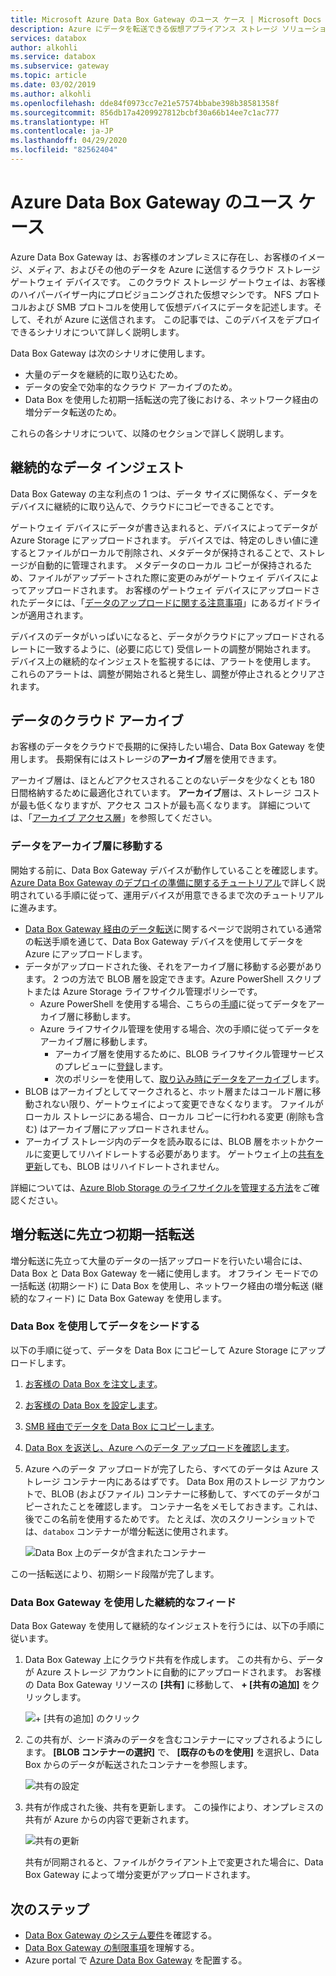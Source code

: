 ```yaml
---
title: Microsoft Azure Data Box Gateway のユース ケース | Microsoft Docs
description: Azure にデータを転送できる仮想アプライアンス ストレージ ソリューションである、Azure Data Box Gateway のユース ケースについて説明します。
services: databox
author: alkohli
ms.service: databox
ms.subservice: gateway
ms.topic: article
ms.date: 03/02/2019
ms.author: alkohli
ms.openlocfilehash: dde84f0973cc7e21e57574bbabe398b38581358f
ms.sourcegitcommit: 856db17a4209927812bcbf30a66b14ee7c1ac777
ms.translationtype: HT
ms.contentlocale: ja-JP
ms.lasthandoff: 04/29/2020
ms.locfileid: "82562404"
---
```

# <a name="use-cases-for-azure-data-box-gateway"></a>Azure Data Box Gateway のユース ケース

Azure Data Box Gateway は、お客様のオンプレミスに存在し、お客様のイメージ、メディア、およびその他のデータを Azure に送信するクラウド ストレージ ゲートウェイ デバイスです。 このクラウド ストレージ ゲートウェイは、お客様のハイパーバイザー内にプロビジョニングされた仮想マシンです。 NFS プロトコルおよび SMB プロトコルを使用して仮想デバイスにデータを記述します。そして、それが Azure に送信されます。 この記事では、このデバイスをデプロイできるシナリオについて詳しく説明します。

Data Box Gateway は次のシナリオに使用します。

- 大量のデータを継続的に取り込むため。
- データの安全で効率的なクラウド アーカイブのため。
- Data Box を使用した初期一括転送の完了後における、ネットワーク経由の増分データ転送のため。

これらの各シナリオについて、以降のセクションで詳しく説明します。


## <a name="continuous-data-ingestion"></a>継続的なデータ インジェスト

Data Box Gateway の主な利点の 1 つは、データ サイズに関係なく、データをデバイスに継続的に取り込んで、クラウドにコピーできることです。

ゲートウェイ デバイスにデータが書き込まれると、デバイスによってデータが Azure Storage にアップロードされます。 デバイスでは、特定のしきい値に達するとファイルがローカルで削除され、メタデータが保持されることで、ストレージが自動的に管理されます。 メタデータのローカル コピーが保持されるため、ファイルがアップデートされた際に変更のみがゲートウェイ デバイスによってアップロードされます。 お客様のゲートウェイ デバイスにアップロードされたデータには、「[データのアップロードに関する注意事項](data-box-gateway-limits.md#data-upload-caveats)」にあるガイドラインが適用されます。

デバイスのデータがいっぱいになると、データがクラウドにアップロードされるレートに一致するように、(必要に応じて) 受信レートの調整が開始されます。 デバイス上の継続的なインジェストを監視するには、アラートを使用します。 これらのアラートは、調整が開始されると発生し、調整が停止されるとクリアされます。

## <a name="cloud-archival-of-data"></a>データのクラウド アーカイブ

お客様のデータをクラウドで長期的に保持したい場合、Data Box Gateway を使用します。 長期保有にはストレージの**アーカイブ**層を使用できます。

アーカイブ層は、ほとんどアクセスされることのないデータを少なくとも 180 日間格納するために最適化されています。 **アーカイブ**層は、ストレージ コストが最も低くなりますが、アクセス コストが最も高くなります。 詳細については、「[アーカイブ アクセス層](/azure/storage/blobs/storage-blob-storage-tiers#archive-access-tier)」を参照してください。

### <a name="move-data-to-archive-tier"></a>データをアーカイブ層に移動する

開始する前に、Data Box Gateway デバイスが動作していることを確認します。 [Azure Data Box Gateway のデプロイの準備に関するチュートリアル](data-box-gateway-deploy-prep.md)で詳しく説明されている手順に従って、運用デバイスが用意できるまで次のチュートリアルに進みます。

- [Data Box Gateway 経由のデータ転送](data-box-gateway-deploy-add-shares.md)に関するページで説明されている通常の転送手順を通じて、Data Box Gateway デバイスを使用してデータを Azure にアップロードします。
- データがアップロードされた後、それをアーカイブ層に移動する必要があります。 2 つの方法で BLOB 層を設定できます。Azure PowerShell スクリプトまたは Azure Storage ライフサイクル管理ポリシーです。  
    - Azure PowerShell を使用する場合、こちらの[手順](/azure/databox/data-box-how-to-set-data-tier#use-azure-powershell-to-set-the-blob-tier)に従ってデータをアーカイブ層に移動します。
    - Azure ライフサイクル管理を使用する場合、次の手順に従ってデータをアーカイブ層に移動します。
        - アーカイブ層を使用するために、BLOB ライフサイクル管理サービスのプレビューに[登録](/azure/storage/common/storage-lifecycle-management-concepts)します。
        - 次のポリシーを使用して、[取り込み時にデータをアーカイブ](/azure/storage/blobs/storage-lifecycle-management-concepts#archive-data-after-ingest)します。
- BLOB はアーカイブとしてマークされると、ホット層またはコールド層に移動されない限り、ゲートウェイによって変更できなくなります。 ファイルがローカル ストレージにある場合、ローカル コピーに行われる変更 (削除も含む) はアーカイブ層にアップロードされません。
- アーカイブ ストレージ内のデータを読み取るには、BLOB 層をホットかクールに変更してリハイドレートする必要があります。 ゲートウェイ上の[共有を更新](data-box-gateway-manage-shares.md#refresh-shares)しても、BLOB はリハイドレートされません。

詳細については、[Azure Blob Storage のライフサイクルを管理する方法](/azure/storage/common/storage-lifecycle-management-concepts)をご確認ください。

## <a name="initial-bulk-transfer-followed-by-incremental-transfer"></a>増分転送に先立つ初期一括転送

増分転送に先立って大量のデータの一括アップロードを行いたい場合には、Data Box と Data Box Gateway を一緒に使用します。 オフライン モードでの一括転送 (初期シード) に Data Box を使用し、ネットワーク経由の増分転送 (継続的なフィード) に Data Box Gateway を使用します。

### <a name="seed-the-data-with-data-box"></a>Data Box を使用してデータをシードする

以下の手順に従って、データを Data Box にコピーして Azure Storage にアップロードします。

1. [お客様の Data Box を注文します](/azure/databox/data-box-deploy-ordered)。
2. [お客様の Data Box を設定します](/azure/databox/data-box-deploy-set-up)。
3. [SMB 経由でデータを Data Box にコピーします](/azure/databox/data-box-deploy-copy-data)。
4. [Data Box を返送し、Azure へのデータ アップロードを確認します](/azure/databox/data-box-deploy-picked-up)。
5. Azure へのデータ アップロードが完了したら、すべてのデータは Azure ストレージ コンテナー内にあるはずです。 Data Box 用のストレージ アカウントで、BLOB (およびファイル) コンテナーに移動して、すべてのデータがコピーされたことを確認します。 コンテナー名をメモしておきます。これは、後でこの名前を使用するためです。 たとえば、次のスクリーンショットでは、`databox` コンテナーが増分転送に使用されます。

    ![Data Box 上のデータが含まれたコンテナー](media/data-box-gateway-use-cases/data-container1.png)

この一括転送により、初期シード段階が完了します。

### <a name="ongoing-feed-with-data-box-gateway"></a>Data Box Gateway を使用した継続的なフィード

Data Box Gateway を使用して継続的なインジェストを行うには、以下の手順に従います。 

1. Data Box Gateway 上にクラウド共有を作成します。 この共有から、データが Azure ストレージ アカウントに自動的にアップロードされます。 お客様の Data Box Gateway リソースの **[共有]** に移動して、 **+ [共有の追加]** をクリックします。

    ![\+ [共有の追加] のクリック](media/data-box-gateway-use-cases/add-share1.png)

2. この共有が、シード済みのデータを含むコンテナーにマップされるようにします。 **[BLOB コンテナーの選択]** で、 **[既存のものを使用]** を選択し、Data Box からのデータが転送されたコンテナーを参照します。

    ![共有の設定](media/data-box-gateway-use-cases/share-settings-select-existing-container1.png)

3. 共有が作成された後、共有を更新します。 この操作により、オンプレミスの共有が Azure からの内容で更新されます。

    ![共有の更新](media/data-box-gateway-use-cases/refresh-share1.png)

    共有が同期されると、ファイルがクライアント上で変更された場合に、Data Box Gateway によって増分変更がアップロードされます。

## <a name="next-steps"></a>次のステップ

- [Data Box Gateway のシステム要件](data-box-gateway-system-requirements.md)を確認する。
- [Data Box Gateway の制限事項](data-box-gateway-limits.md)を理解する。
- Azure portal で [Azure Data Box Gateway](data-box-gateway-deploy-prep.md) を配置する。